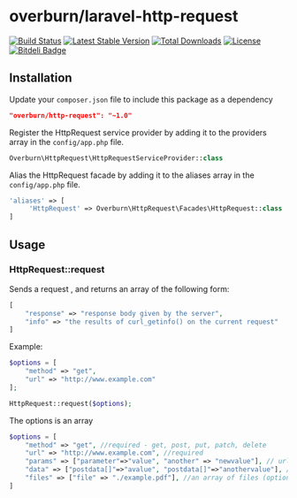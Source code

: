 # overburn/laravel-http-request

[![Build Status](https://travis-ci.org/overburn/laravel-http-request.svg?branch=master)](https://travis-ci.org/overburn/laravel-http-request)
[![Latest Stable Version](https://poser.pugx.org/overburn/http-request/v/stable)](https://packagist.org/packages/overburn/http-request)
[![Total Downloads](https://poser.pugx.org/overburn/http-request/downloads)](https://packagist.org/packages/overburn/http-request)
[![License](https://poser.pugx.org/overburn/http-request/license)](https://packagist.org/packages/overburn/http-request)
[![Bitdeli Badge](https://d2weczhvl823v0.cloudfront.net/overburn/laravel-http-request/trend.png)](https://bitdeli.com/free "Bitdeli Badge")

## Installation

Update your `composer.json` file to include this package as a dependency
```json
"overburn/http-request": "~1.0"
```

Register the HttpRequest service provider by adding it to the providers array in the `config/app.php` file.
```php
Overburn\HttpRequest\HttpRequestServiceProvider::class
```

Alias the HttpRequest facade by adding it to the aliases array in the `config/app.php` file.
```php
'aliases' => [
     'HttpRequest' => Overburn\HttpRequest\Facades\HttpRequest::class
]
```

## Usage 


### HttpRequest::request

Sends a request , and returns an array of the following form:

```php
[ 
	"response" => "response body given by the server",
	"info" => "the results of curl_getinfo() on the current request"
]
```

Example:

```php
$options = [ 
	"method" => "get",
	"url" => "http://www.example.com"
];

HttpRequest::request($options);
```

The options is an array

```php
$options = [
	"method" => "get", //required - get, post, put, patch, delete
	"url" => "http://www.example.com", //required
	"params" => ["parameter"=>"value", "another" => "newvalue"], // url parameters for the request (optional)
	"data" => ["postdata[]"=>"avalue", "postdata[]"=>"anothervalue"], // data for post/put/patch/delete requests (optional, not available on "get")
	"files" => ["file" => "./example.pdf"], //an array of files (optional, not available on "get")
]
```